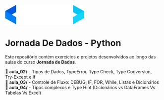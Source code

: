 ![Logo Jornada de Dados](Logo.svg)


# Jornada De Dados - Python

Este repositório contém exercícios e projetos desenvolvidos ao longo das aulas do curso **Jornada de Dados**.

📂 **aula_02/** - Tipos de Dados, TypeError, Type Check, Type Conversion, Try-Except e If<br>
📂 **aula_03/** - Controle de Fluxo: DEBUG, IF, FOR, While, Listas e Dicionários<br>
📂 **aula_04/** - Tipos complexos e Type Hint (Dicionários vs DataFrames Vs Tabelas Vs Excel)<br>
